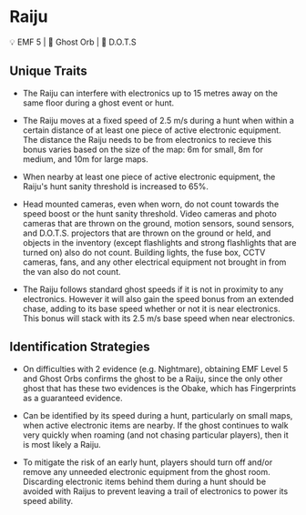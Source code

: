 # Raiju

💡 EMF 5 | 🔮 Ghost Orb | 👻 D.O.T.S

## Unique Traits

-   The Raiju can interfere with electronics up to 15 metres away on the same floor during a ghost event or hunt.

-   The Raiju moves at a fixed speed of 2.5 m/s during a hunt when within a certain distance of at least one piece of active electronic equipment. The distance the Raiju needs to be from electronics to recieve this bonus varies based on the size of the map: 6m for small, 8m for medium, and 10m for large maps.

-   When nearby at least one piece of active electronic equipment, the Raiju's hunt sanity threshold is increased to 65%.

-   Head mounted cameras, even when worn, do not count towards the speed boost or the hunt sanity threshold. Video cameras and photo cameras that are thrown on the ground, motion sensors, sound sensors, and D.O.T.S. projectors that are thrown on the ground or held, and objects in the inventory (except flashlights and strong flashlights that are turned on) also do not count. Building lights, the fuse box, CCTV cameras, fans, and any other electrical equipment not brought in from the van also do not count.

-   The Raiju follows standard ghost speeds if it is not in proximity to any electronics. However it will also gain the speed bonus from an extended chase, adding to its base speed whether or not it is near electronics. This bonus will stack with its 2.5 m/s base speed when near electronics. 

## Identification Strategies

* On difficulties with 2 evidence (e.g. Nightmare), obtaining EMF Level 5 and Ghost Orbs confirms the ghost to be a Raiju, since the only other ghost that has these two evidences is the Obake, which has Fingerprints as a guaranteed evidence.

-   Can be identified by its speed during a hunt, particularly on small maps, when active electronic items are nearby. If the ghost continues to walk very quickly when roaming (and not chasing particular players), then it is most likely a Raiju.

-   To mitigate the risk of an early hunt, players should turn off and/or remove any unneeded electronic equipment from the ghost room. Discarding electronic items behind them during a hunt should be avoided with Raijus to prevent leaving a trail of electronics to power its speed ability.